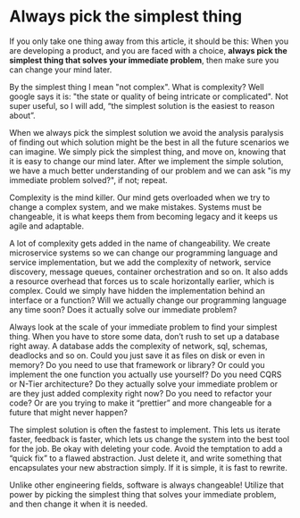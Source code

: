 # Always pick the simplest thing
If you only take one thing away from this article, it should be this: When you are developing a product, and you are faced with a choice, **always pick the simplest thing that solves your immediate problem**, then make sure you can change your mind later.

By the simplest thing I mean "not complex". What is complexity? Well google says it is:
"the state or quality of being intricate or complicated". Not super useful, so I will add, “the simplest solution is the easiest to reason about”.

When we always pick the simplest solution we avoid the analysis paralysis of finding out which solution might be the best in all the future scenarios we can imagine. We simply pick the simplest thing, and move on, knowing that it is easy to change our mind later. After we implement the simple solution, we have a much better understanding of our problem and we can ask "is my immediate problem solved?", if not; repeat. 

Complexity is the mind killer. Our mind gets overloaded when we try to change a complex system, and we make mistakes. Systems must be changeable, it is what keeps them from becoming legacy and it keeps us agile and adaptable. 

A lot of complexity gets added in the name of changeability. We create microservice systems so we can change our programming language and service implementation, but we add the complexity of network, service discovery, message queues, container orchestration and so on. 
It also adds a resource overhead that forces us to scale horizontally earlier, which is complex.
Could we simply have hidden the implementation behind an interface or a function? Will we actually change our programming language any time soon? Does it actually solve our immediate problem?

Always look at the scale of your immediate problem to find your simplest thing. When you have to store some data, don’t rush to set up a database right away. A database adds the complexity of network, sql, schemas, deadlocks and so on. Could you just save it as files on disk or even in memory? Do you need to use that framework or library? Or could you implement the one function you actually use yourself? Do you need CQRS or N-Tier architecture? Do they actually solve your immediate problem or are they just added complexity right now? Do you need to refactor your code? Or are you trying to make it “prettier” and more changeable for a future that might never happen?

The simplest solution is often the fastest to implement. This lets us iterate faster, feedback is faster, which lets us change the system into the best tool for the job. Be okay with deleting your code. Avoid the temptation to add a “quick fix” to a flawed abstraction. Just delete it, and write something that encapsulates your new abstraction simply. If it is simple, it is fast to rewrite.

Unlike other engineering fields, software is always changeable! Utilize that power by picking the simplest thing that solves your immediate problem, and then change it when it is needed.
